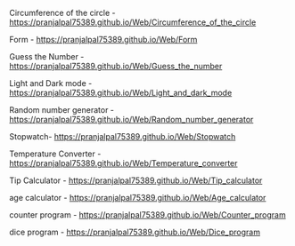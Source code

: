 Circumference of the circle -  https://pranjalpal75389.github.io/Web/Circumference_of_the_circle

Form - https://pranjalpal75389.github.io/Web/Form

Guess the Number -  https://pranjalpal75389.github.io/Web/Guess_the_number

Light and Dark mode -  https://pranjalpal75389.github.io/Web/Light_and_dark_mode

Random number generator -  https://pranjalpal75389.github.io/Web/Random_number_generator

Stopwatch-  https://pranjalpal75389.github.io/Web/Stopwatch

Temperature Converter -  https://pranjalpal75389.github.io/Web/Temperature_converter

Tip Calculator -  https://pranjalpal75389.github.io/Web/Tip_calculator

age calculator -  https://pranjalpal75389.github.io/Web/Age_calculator

counter program -  https://pranjalpal75389.github.io/Web/Counter_program

dice program -  https://pranjalpal75389.github.io/Web/Dice_program
